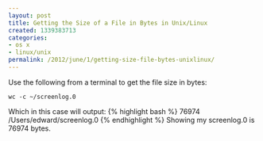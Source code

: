 ```yaml
---
layout: post
title: Getting the Size of a File in Bytes in Unix/Linux
created: 1339383713
categories:
- os x
- linux/unix
permalink: /2012/june/1/getting-size-file-bytes-unixlinux/
---
```

Use the following from a terminal to get the file size in bytes:

`wc -c ~/screenlog.0`

Which in this case will output:
{% highlight bash %}
76974 /Users/edward/screenlog.0
{% endhighlight %}
Showing my screenlog.0 is 76974 bytes.
